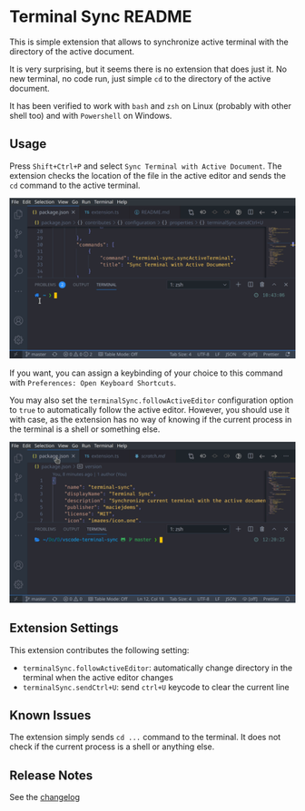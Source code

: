 # Terminal Sync README

This is simple extension that allows to synchronize active terminal with the directory of the active document.

It is very surprising, but it seems there is no extension that does just it. No new terminal, no code run, just simple `cd` to the directory of the active document.

It has been verified to work with `bash` and `zsh` on Linux (probably with other shell too) and with `Powershell` on Windows.

## Usage

Press `Shift+Ctrl+P` and select `Sync Terminal with Active Document`. The extension checks the location of the file in the active editor and sends the `cd` command to the active terminal.

![Demo](images/demo1.gif)

If you want, you can assign a keybinding of your choice to this command with `Preferences: Open Keyboard Shortcuts`.

You may also set the `terminalSync.followActiveEditor` configuration option to `true` to automatically follow the active editor. However, you should use it with case, as the extension has no way of knowing if the current process in the terminal is a shell or something else.

![Demo](images/demo2.gif)

## Extension Settings

This extension contributes the following setting:

* `terminalSync.followActiveEditor`: automatically change directory in the terminal when the active editor changes
* `terminalSync.sendCtrl+U`: send `ctrl+U`  keycode to clear the current line

## Known Issues

The extension simply sends `cd ...` command to the terminal. It does not check if the current process is a shell or anything else.

## Release Notes

See the [changelog](CHANGELOG.md)
